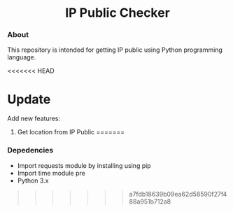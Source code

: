 # <div align="center">IP Public Checker</div>

### About
This repository is intended for getting IP public using Python programming language.

<<<<<<< HEAD
# Update
Add new features:
1. Get location from IP Public
=======
### Depedencies
- Import requests module by installing using pip
- Import time module pre
- Python 3.x
>>>>>>> a7fdb18639b09ea62d58590f27f488a951b712a8
